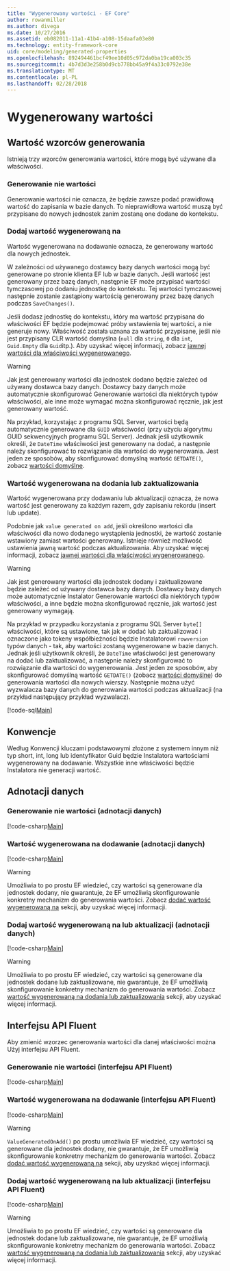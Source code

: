 ```yaml
---
title: "Wygenerowany wartości - EF Core"
author: rowanmiller
ms.author: divega
ms.date: 10/27/2016
ms.assetid: eb082011-11a1-41b4-a108-15daafa03e80
ms.technology: entity-framework-core
uid: core/modeling/generated-properties
ms.openlocfilehash: 892494461bcf49ee10d05c972da0ba19ca003c35
ms.sourcegitcommit: 4b7d3d3e258b0d9cb778bb45a9f4a33c0792e38e
ms.translationtype: MT
ms.contentlocale: pl-PL
ms.lasthandoff: 02/28/2018
---
```

# <a name="generated-values"></a>Wygenerowany wartości

## <a name="value-generation-patterns"></a>Wartość wzorców generowania

Istnieją trzy wzorców generowania wartości, które mogą być używane dla właściwości.

### <a name="no-value-generation"></a>Generowanie nie wartości

Generowanie wartości nie oznacza, że będzie zawsze podać prawidłową wartość do zapisania w bazie danych. To nieprawidłowa wartość muszą być przypisane do nowych jednostek zanim zostaną one dodane do kontekstu.

### <a name="value-generated-on-add"></a>Dodaj wartość wygenerowaną na

Wartość wygenerowana na dodawanie oznacza, że generowany wartość dla nowych jednostek.

W zależności od używanego dostawcy bazy danych wartości mogą być generowane po stronie klienta EF lub w bazie danych. Jeśli wartość jest generowany przez bazę danych, następnie EF może przypisać wartości tymczasowej po dodaniu jednostkę do kontekstu. Tej wartości tymczasowej następnie zostanie zastąpiony wartością generowany przez bazę danych podczas `SaveChanges()`.

Jeśli dodasz jednostkę do kontekstu, który ma wartość przypisana do właściwości EF będzie podejmować próby wstawienia tej wartości, a nie generuje nowy. Właściwość została uznana za wartość przypisane, jeśli nie jest przypisany CLR wartość domyślna (`null` dla `string`, `0` dla `int`, `Guid.Empty` dla `Guid`itp.). Aby uzyskać więcej informacji, zobacz [jawnej wartości dla właściwości wygenerowanego](..\saving\explicit-values-generated-properties.md).

> [!WARNING]  
> Jak jest generowany wartości dla jednostek dodano będzie zależeć od używany dostawca bazy danych. Dostawcy bazy danych może automatycznie skonfigurować Generowanie wartości dla niektórych typów właściwości, ale inne może wymagać można skonfigurować ręcznie, jak jest generowany wartość.
>
> Na przykład, korzystając z programu SQL Server, wartości będą automatycznie generowane dla `GUID` właściwości (przy użyciu algorytmu GUID sekwencyjnych programu SQL Server). Jednak jeśli użytkownik określi, że `DateTime` właściwości jest generowany na dodać, a następnie należy skonfigurować to rozwiązanie dla wartości do wygenerowania. Jest jeden ze sposobów, aby skonfigurować domyślną wartość `GETDATE()`, zobacz [wartości domyślne](relational/default-values.md).

### <a name="value-generated-on-add-or-update"></a>Wartość wygenerowana na dodania lub zaktualizowania

Wartość wygenerowana przy dodawaniu lub aktualizacji oznacza, że nowa wartość jest generowany za każdym razem, gdy zapisaniu rekordu (insert lub update).

Podobnie jak `value generated on add`, jeśli określono wartości dla właściwości dla nowo dodanego wystąpienia jednostki, że wartość zostanie wstawiony zamiast wartości generowany. Istnieje również możliwość ustawienia jawną wartość podczas aktualizowania. Aby uzyskać więcej informacji, zobacz [jawnej wartości dla właściwości wygenerowanego](..\saving\explicit-values-generated-properties.md).

> [!WARNING]  
> Jak jest generowany wartości dla jednostek dodany i zaktualizowane będzie zależeć od używany dostawca bazy danych. Dostawcy bazy danych może automatycznie Instalator Generowanie wartości dla niektórych typów właściwości, a inne będzie można skonfigurować ręcznie, jak wartość jest generowany wymagają.
>
> Na przykład w przypadku korzystania z programu SQL Server `byte[]` właściwości, które są ustawione, tak jak w dodać lub zaktualizować i oznaczone jako tokeny współbieżności będzie Instalatorowi `rowversion` typów danych - tak, aby wartości zostaną wygenerowane w bazie danych. Jednak jeśli użytkownik określi, że `DateTime` właściwości jest generowany na dodać lub zaktualizować, a następnie należy skonfigurować to rozwiązanie dla wartości do wygenerowania. Jest jeden ze sposobów, aby skonfigurować domyślną wartość `GETDATE()` (zobacz [wartości domyślne](relational/default-values.md)) do generowania wartości dla nowych wierszy. Następnie można użyć wyzwalacza bazy danych do generowania wartości podczas aktualizacji (na przykład następujący przykład wyzwalacz).
>
> [!code-sql[Main](../../../samples/core/Modeling/FluentAPI/Samples/ValueGeneratedOnAddOrUpdate.sql)]

## <a name="conventions"></a>Konwencje

Według Konwencji kluczami podstawowymi złożone z systemem innym niż typ short, int, long lub identyfikator Guid będzie Instalatora wartościami wygenerowany na dodawanie. Wszystkie inne właściwości będzie Instalatora nie generacji wartość.

## <a name="data-annotations"></a>Adnotacji danych

### <a name="no-value-generation-data-annotations"></a>Generowanie nie wartości (adnotacji danych)

[!code-csharp[Main](../../../samples/core/Modeling/DataAnnotations/Samples/ValueGeneratedNever.cs#Sample)]

### <a name="value-generated-on-add-data-annotations"></a>Wartość wygenerowana na dodawanie (adnotacji danych)

[!code-csharp[Main](../../../samples/core/Modeling/DataAnnotations/Samples/ValueGeneratedOnAdd.cs#Sample)]

> [!WARNING]  
> Umożliwia to po prostu EF wiedzieć, czy wartości są generowane dla jednostek dodany, nie gwarantuje, że EF umożliwią skonfigurowanie konkretny mechanizm do generowania wartości. Zobacz [dodać wartość wygenerowaną na](#value-generated-on-add) sekcji, aby uzyskać więcej informacji.

### <a name="value-generated-on-add-or-update-data-annotations"></a>Dodaj wartość wygenerowaną na lub aktualizacji (adnotacji danych)

[!code-csharp[Main](../../../samples/core/Modeling/DataAnnotations/Samples/ValueGeneratedOnAddOrUpdate.cs#Sample)]

> [!WARNING]  
> Umożliwia to po prostu EF wiedzieć, czy wartości są generowane dla jednostek dodane lub zaktualizowane, nie gwarantuje, że EF umożliwią skonfigurowanie konkretny mechanizm do generowania wartości. Zobacz [wartość wygenerowaną na dodania lub zaktualizowania](#value-generated-on-add-or-update) sekcji, aby uzyskać więcej informacji.

## <a name="fluent-api"></a>Interfejsu API Fluent

Aby zmienić wzorzec generowania wartości dla danej właściwości można Użyj interfejsu API Fluent.

### <a name="no-value-generation-fluent-api"></a>Generowanie nie wartości (interfejsu API Fluent)

[!code-csharp[Main](../../../samples/core/Modeling/FluentAPI/Samples/ValueGeneratedNever.cs#Sample)]

### <a name="value-generated-on-add-fluent-api"></a>Wartość wygenerowana na dodawanie (interfejsu API Fluent)

[!code-csharp[Main](../../../samples/core/Modeling/FluentAPI/Samples/ValueGeneratedOnAdd.cs#Sample)]

> [!WARNING]  
> `ValueGeneratedOnAdd()` po prostu umożliwia EF wiedzieć, czy wartości są generowane dla jednostek dodany, nie gwarantuje, że EF umożliwią skonfigurowanie konkretny mechanizm do generowania wartości.  Zobacz [dodać wartość wygenerowaną na](#value-generated-on-add) sekcji, aby uzyskać więcej informacji.

### <a name="value-generated-on-add-or-update-fluent-api"></a>Dodaj wartość wygenerowaną na lub aktualizacji (interfejsu API Fluent)

[!code-csharp[Main](../../../samples/core/Modeling/FluentAPI/Samples/ValueGeneratedOnAddOrUpdate.cs#Sample)]

> [!WARNING]  
> Umożliwia to po prostu EF wiedzieć, czy wartości są generowane dla jednostek dodane lub zaktualizowane, nie gwarantuje, że EF umożliwią skonfigurowanie konkretny mechanizm do generowania wartości. Zobacz [wartość wygenerowaną na dodania lub zaktualizowania](#value-generated-on-add-or-update) sekcji, aby uzyskać więcej informacji.
